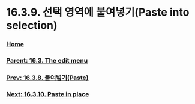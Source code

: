 # 16.3.9. 선택 영역에 붙여넣기(Paste into selection)

### [Home](./00-home.md)
### [Parent: 16.3. The edit menu](./16-03-00-the-edit-menu.md)
### [Prev: 16.3.8. 붙여넣기(Paste)](./16-03-08-paste.md)
### [Next: 16.3.10. Paste in place](./16-03-10-paste-in-place.md)
